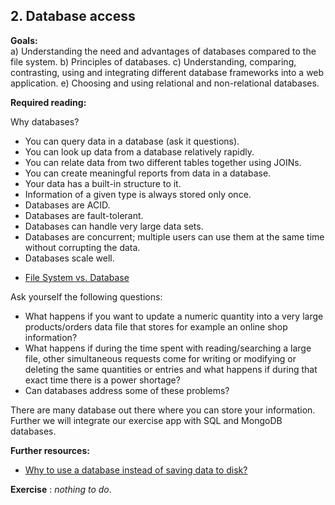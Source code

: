 ## 2. Database access

**Goals:**  
a) Understanding the need and advantages of databases compared to the file system.
b) Principles of databases.
c) Understanding, comparing, contrasting, using and integrating different database frameworks into a web application.
e) Choosing and using relational and non-relational databases.

**Required reading:**  

Why databases?
* You can query data in a database (ask it questions).
* You can look up data from a database relatively rapidly.
* You can relate data from two different tables together using JOINs.
* You can create meaningful reports from data in a database.
* Your data has a built-in structure to it.
* Information of a given type is always stored only once.
* Databases are ACID.
* Databases are fault-tolerant.
* Databases can handle very large data sets.
* Databases are concurrent; multiple users can use them at the same time without corrupting the data.
* Databases scale well.

- [File System vs. Database](https://dzone.com/articles/which-is-better-saving-files-in-database-or-in-fil)

Ask yourself the following questions:  
 - What happens if you want to update a numeric quantity into a very large products/orders data file that stores for example an online shop information?   
 - What happens if during the time spent with reading/searching a large file, other simultaneous requests come for writing or modifying or deleting the same quantities or entries and what happens if during that exact time there is a power shortage?   
 - Can databases address some of these problems?   

There are many database out there where you can store your information.    
Further we will integrate our exercise app with SQL and MongoDB databases.    

**Further resources:**  

 - [Why to use a database instead of saving data to disk?](https://arstechnica.com/information-technology/2013/05/why-use-a-database-instead-of-just-saving-your-data-to-disk/)

**Exercise** : *nothing to do*.
